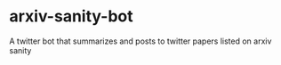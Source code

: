# arxiv-sanity-bot
A twitter bot that summarizes and posts to twitter papers listed on arxiv sanity 

